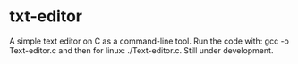 # txt-editor
A simple text editor on C as a command-line tool.
Run the code with: gcc -o Text-editor.c and then for linux: ./Text-editor.c.
Still under development.

